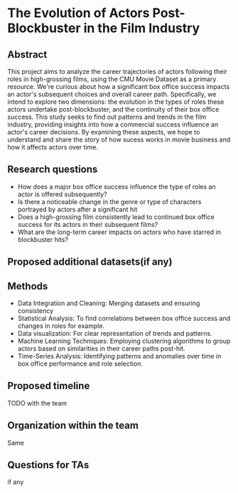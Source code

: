 # The Evolution of Actors Post-Blockbuster in the Film Industry

## Abstract

This project aims to analyze the career trajectories of actors following their roles in high-grossing films, using the CMU Movie Dataset as a primary resource. We're curious about how a significant box office success impacts an actor's subsequent choices and overall career path. Specifically, we intend to explore two dimensions: the evolution in the types of roles these actors undertake post-blockbuster, and the continuity of their box office success. This study seeks to find out patterns and trends in the film industry, providing insights into how a commercial success influence an actor's career decisions. By examining these aspects, we hope to understand and share the story of how sucess works in movie business and how it affects actors over time.

## Research questions

- How does a major box office success influence the type of roles an actor is offered subsequently?
- Is there a noticeable change in the genre or type of characters portrayed by actors after a significant hit
- Does a high-grossing film consistently lead to continued box office success for its actors in their subsequent films?
- What are the long-term career impacts on actors who have starred in blockbuster hits?

## Proposed additional datasets(if any)

## Methods

- Data Integration and Cleaning: Merging datasets and ensuring consistency
- Statistical Analysis: To find correlations between box office success and changes in roles for example.
- Data visualization: For clear representation of trends and patterns.
- Machine Learning Techniques: Employing clustering algorithms to group actors based on similarities in their career paths post-hit.
- Time-Series Analysis: Identifying patterns and anomalies over time in box office performance and role selection.

## Proposed timeline
TODO with the team

## Organization within the team
Same

## Questions for TAs
if any
